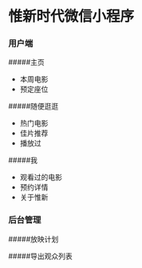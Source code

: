# 惟新时代微信小程序

### 用户端

#####主页

- 本周电影
- 预定座位

#####随便逛逛

- 热门电影
- 佳片推荐
- 播放过

#####我

- 观看过的电影
- 预约详情
- 关于惟新



### 后台管理

#####放映计划

#####导出观众列表